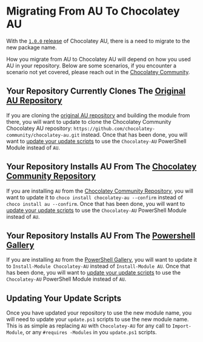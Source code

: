 # Migrating From AU To Chocolatey AU

With the [`1.0.0` release] of Chocolatey AU, there is a need to migrate to the new package name.

How you migrate from AU to Chocolatey AU will depend on how you used AU in your repository. Below are some scenarios, if you encounter a scenario not yet covered, please reach out in the [Chocolatey Community].

## Your Repository Currently Clones The [Original AU Repository]

If you are cloning the [original AU repository] and building the module from there, you will want to update to clone the Chocolatey Community Chocolatey AU repository: `https://github.com/chocolatey-community/chocolatey-au.git` instead. Once that has been done, you will want to [update your update scripts](#updating-your-update-scripts) to use the `Chocolatey-AU` PowerShell Module instead of `AU`.

## Your Repository Installs AU From The [Chocolatey Community Repository]

If you are installing `AU` from the [Chocolatey Community Repository], you will want to update it to `choco install chocolatey-au --confirm` instead of `choco install au --confirm`. Once that has been done, you will want to [update your update scripts](#updating-your-update-scripts) to use the `Chocolatey-AU` PowerShell Module instead of `AU`.

## Your Repository Installs AU From The [Powershell Gallery]

If you are installing `AU` from the [PowerShell Gallery], you will want to update it to `Install-Module Chocolatey-AU` instead of `Install-Module AU`. Once that has been done, you will want to [update your update scripts](#updating-your-update-scripts) to use the `Chocolatey-AU` PowerShell Module instead of `AU`.

## Updating Your Update Scripts

Once you have updated your repository to use the new module name, you will need to update your `update.ps1` scripts to use the new module name. This is as simple as replacing `AU` with `Chocolatey-AU` for any call to `Import-Module`, or any `#requires -Modules` in you `update.ps1` scripts.

[`1.0.0` release]: https://github.com/chocolatey-community/chocolatey-au/releases/tag/1.0.0
[Chocolatey Community]: https://ch0.co/community
[Chocolatey Community Repository]: https://community.chocolatey.org/
[PowerShell Gallery]: https://powershellgallery.com
[Original AU Repository]: https://github.com/majkinetor/au/

